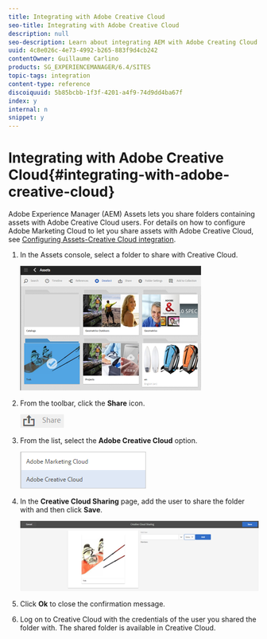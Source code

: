 ```yaml
---
title: Integrating with Adobe Creative Cloud
seo-title: Integrating with Adobe Creative Cloud
description: null
seo-description: Learn about integrating AEM with Adobe Creating Cloud.
uuid: 4c8e026c-4e73-4992-b265-883f9d4cb242
contentOwner: Guillaume Carlino
products: SG_EXPERIENCEMANAGER/6.4/SITES
topic-tags: integration
content-type: reference
discoiquuid: 5b85bcbb-1f3f-4201-a4f9-74d9dd4ba67f
index: y
internal: n
snippet: y
---
```


# Integrating with Adobe Creative Cloud{#integrating-with-adobe-creative-cloud}

Adobe Experience Manager (AEM) Assets lets you share folders containing assets with Adobe Creative Cloud users. For details on how to configure Adobe Marketing Cloud to let you share assets with Adobe Creative Cloud, see [Configuring Assets-Creative Cloud integration](../../../sites/administering/using/configure-assets-cc-integration.md).

1. In the Assets console, select a folder to share with Creative Cloud.

   ![](assets/chlimage_1-18.png)

1. From the toolbar, click the **Share** icon.

   ![](assets/chlimage_1-19.png)

1. From the list, select the **Adobe Creative Cloud** option.

   ![](assets/chlimage_1-20.png)

1. In the **Creative Cloud Sharing** page, add the user to share the folder with and then click **Save**.

   ![](assets/chlimage_1-21.png)

1. Click **Ok** to close the confirmation message.
1. Log on to Creative Cloud with the credentials of the user you shared the folder with. The shared folder is available in Creative Cloud.

